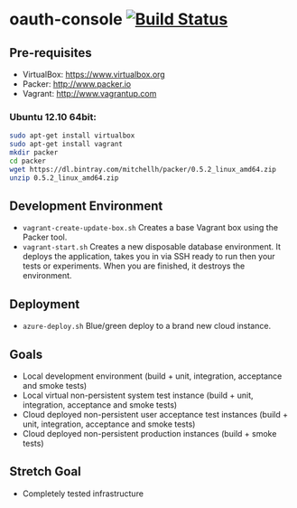 oauth-console [![Build Status](https://travis-ci.org/bettiolo/oauth-console.svg?branch=master)](https://travis-ci.org/bettiolo/oauth-console)
=============

## Pre-requisites
- VirtualBox: https://www.virtualbox.org
- Packer: http://www.packer.io
- Vagrant: http://www.vagrantup.com

### Ubuntu 12.10 64bit:
```sh
sudo apt-get install virtualbox
sudo apt-get install vagrant
mkdir packer
cd packer
wget https://dl.bintray.com/mitchellh/packer/0.5.2_linux_amd64.zip
unzip 0.5.2_linux_amd64.zip
```

## Development Environment
- `vagrant-create-update-box.sh` Creates a base Vagrant box using the Packer tool.
- `vagrant-start.sh` Creates a new disposable database environment. It deploys the application, takes you in via SSH ready to run then your tests or experiments. When you are finished, it destroys the environment.

## Deployment
- `azure-deploy.sh` Blue/green deploy to a brand new cloud instance.

## Goals
- Local development environment (build + unit, integration, acceptance and smoke tests)
- Local virtual non-persistent system test instance (build + unit, integration, acceptance and smoke tests)
- Cloud deployed non-persistent user acceptance test instances (build + unit, integration, acceptance and smoke tests)
- Cloud deployed non-persistent production instances (build + smoke tests)

## Stretch Goal
- Completely tested infrastructure
